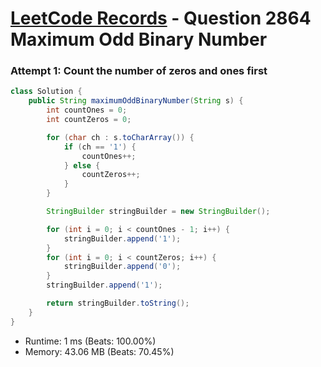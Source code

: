 # [LeetCode Records](../../README.md) - Question 2864 Maximum Odd Binary Number

### Attempt 1: Count the number of zeros and ones first
```java
class Solution {
    public String maximumOddBinaryNumber(String s) {
        int countOnes = 0;
        int countZeros = 0;

        for (char ch : s.toCharArray()) {
            if (ch == '1') {
                countOnes++;
            } else {
                countZeros++;
            }
        }

        StringBuilder stringBuilder = new StringBuilder();

        for (int i = 0; i < countOnes - 1; i++) {
            stringBuilder.append('1');
        }
        for (int i = 0; i < countZeros; i++) {
            stringBuilder.append('0');
        }
        stringBuilder.append('1');

        return stringBuilder.toString();
    }
}
```
- Runtime: 1 ms (Beats: 100.00%)
- Memory: 43.06 MB (Beats: 70.45%)

<br>
